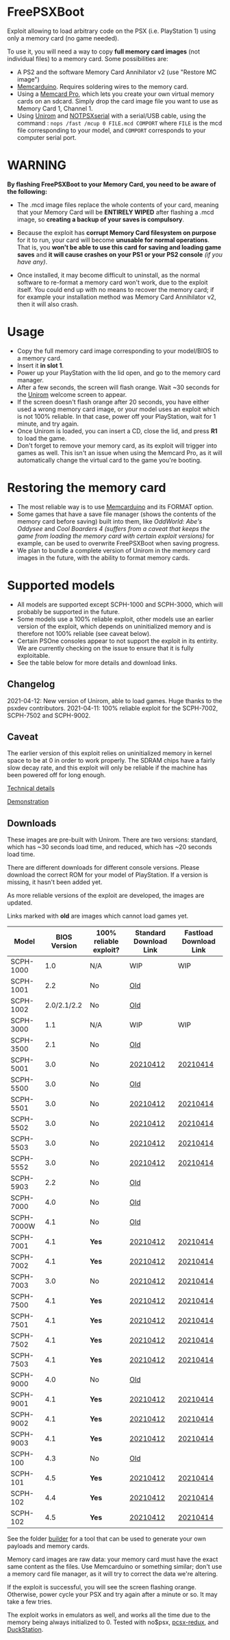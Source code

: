 # FreePSXBoot
Exploit allowing to load arbitrary code on the PSX (i.e. PlayStation 1) using only a memory card (no game needed).

To use it, you will need a way to copy **full memory card images** (not individual files) to a memory card. Some possibilities are:

* A PS2 and the software Memory Card Annihilator v2 (use "Restore MC image")
* [Memcarduino](https://github.com/ShendoXT/memcarduino). Requires soldering wires to the memory card.
* Using a [Memcard Pro](https://8bitmods.com/memcard-pro-for-playstation-1/), which lets you create your own virtual memory cards on an sdcard. Simply drop the card image file you want to use as Memory Card 1, Channel 1.
* Using [Unirom](https://github.com/JonathanDotCel/unirom8_bootdisc_and_firmware_for_ps1) and [NOTPSXserial](https://github.com/JonathanDotCel/NOTPSXSerial) with a serial/USB cable, using the command : `nops /fast /mcup 0 FILE.mcd COMPORT` where `FILE` is the mcd file corresponding to your model, and `COMPORT` corresponds to your computer serial port.


# WARNING
**By flashing FreePSXBoot to your Memory Card, you need to be aware of the following:**

* The .mcd image files replace the whole contents of your card, meaning that your Memory Card will be **ENTIRELY WIPED** after flashing a .mcd image, so **creating a backup of your saves is compulsory**.

* Because the exploit has **corrupt Memory Card filesystem on purpose** for it to run, your card will become **unusable for normal operations**. That is, you **won't be able to use this card for saving and loading game saves** and **it will cause crashes on your PS1 or your PS2 console** *(if you have any)*.

* Once installed, it may become difficult to uninstall, as the normal software to re-format a memory card won't work, due to the exploit itself. You could end up with no means to recover the memory card; if for example your installation method was Memory Card Annihilator v2, then it will also crash.

# Usage

* Copy the full memory card image corresponding to your model/BIOS to a memory card.
* Insert it **in slot 1**.
* Power up your PlayStation with the lid open, and go to the memory card manager.
* After a few seconds, the screen will flash orange. Wait ~30 seconds for the [Unirom](https://github.com/JonathanDotCel/unirom8_bootdisc_and_firmware_for_ps1) welcome screen to appear.
* If the screen doesn't flash orange after 20 seconds, you have either used a wrong memory card image, or your model uses an exploit which is not 100% reliable. In that case, power off your PlayStation, wait for 1 minute, and try again.
* Once Unirom is loaded, you can insert a CD, close the lid, and press **R1** to load the game.
* Don't forget to remove your memory card, as its exploit will trigger into games as well. This isn't an issue when using the Memcard Pro, as it will automatically change the virtual card to the game you're booting.

# Restoring the memory card

* The most reliable way is to use [Memcarduino](https://github.com/ShendoXT/memcarduino) and its FORMAT option.
* Some games that have a save file manager (shows the contents of the memory card before saving) built into them, like *OddWorld: Abe's Oddysee* and *Cool Boarders 4 (suffers from a caveat that keeps the game from loading the memory card with certain exploit versions)* for example, can be used to overwrite FreePSXBoot when saving progress.
* We plan to bundle a complete version of Unirom in the memory card images in the future, with the ability to format memory cards.

# Supported models

* All models are supported except SCPH-1000 and SCPH-3000, which will probably be supported in the future.
* Some models use a 100% reliable exploit, other models use an earlier version of the exploit, which depends on uninitialized memory and is therefore not 100% reliable (see caveat below).
* Certain PSOne consoles appear to not support the exploit in its entirity. We are currently checking on the issue to ensure that it is fully exploitable.
* See the table below for more details and download links.

## Changelog
2021-04-12: New version of Unirom, able to load games. Huge thanks to the psxdev contributors.
2021-04-11: 100% reliable exploit for the SCPH-7002, SCPH-7502 and SCPH-9002.

## Caveat

The earlier version of this exploit relies on uninitialized memory in kernel space to be at 0 in order to work properly. The SDRAM chips have a fairly slow decay rate, and this exploit will only be reliable if the machine has been powered off for long enough.

[Technical details](exploit/EXPLOIT.md)

[Demonstration](https://www.youtube.com/watch?v=29DI-N45V40)

## Downloads
These images are pre-built with Unirom. There are two versions: standard, which has ~30 seconds load time, and reduced, which has ~20 seconds load time.

There are different downloads for different console versions. Please download the correct ROM for your model of PlayStation. If a version is missing, it hasn't been added yet.

As more reliable versions of the exploit are developed, the images are updated.

Links marked with **old** are images which cannot load games yet.

| Model     | BIOS Version | 100% reliable exploit? | Standard Download Link | Fastload Download Link |
|-----------|--------------|------------------------|------------------------|------------------------|
| SCPH-1000 | 1.0          | N/A | WIP | WIP |
| SCPH-1001 | 2.2          | No | [Old](exploit/freepsxboot-unirom-standard-bios3.x.mcd) | |
| SCPH-1002 | 2.0/2.1/2.2  | No | [Old](exploit/freepsxboot-unirom-standard-bios3.x.mcd) | |
| SCPH-3000 | 1.1          | N/A | WIP | WIP |
| SCPH-3500 | 2.1          | No | [Old](exploit/freepsxboot-unirom-standard-bios3.x.mcd) | |
| SCPH-5001 | 3.0          | No | [20210412](images/freepsxboot-unirom-20210412-5001-5501-5503-7003.mcd) | [20210414](images/freepsxboot-unirom-fastload-20210414-5001-5501-5503-7003.mcd) |
| SCPH-5500 | 3.0          | No | [Old](exploit/freepsxboot-unirom-standard-bios3.x.mcd) | |
| SCPH-5501 | 3.0          | No | [20210412](images/freepsxboot-unirom-20210412-5001-5501-5503-7003.mcd) | [20210414](images/freepsxboot-unirom-fastload-20210414-5001-5501-5503-7003.mcd) |
| SCPH-5502 | 3.0          | No | [20210412](images/freepsxboot-unirom-20210412-5502-5552.mcd) | [20210414](images/freepsxboot-unirom-fastload-20210414-5502-5552.mcd) |
| SCPH-5503 | 3.0          | No | [20210412](images/freepsxboot-unirom-20210412-5001-5501-5503-7003.mcd) | [20210414](images/freepsxboot-unirom-fastload-20210414-5001-5501-5503-7003.mcd) |
| SCPH-5552 | 3.0          | No | [20210412](images/freepsxboot-unirom-20210412-5502-5552.mcd) | [20210414](images/freepsxboot-unirom-fastload-20210414-5502-5552.mcd) |
| SCPH-5903 | 2.2          | No | [Old](exploit/freepsxboot-unirom-standard-bios3.x.mcd) |
| SCPH-7000 | 4.0          | No | [Old](exploit/freepsxboot-unirom-standard-bios4.x.mcd) |
| SCPH-7000W | 4.1         | No | [Old](exploit/freepsxboot-unirom-standard-bios4.x.mcd) |
| SCPH-7001 | 4.1          | **Yes** | [20210412](images/freepsxboot-unirom-20210412-7001-7002-7500-7501-7502-7503-9001-9002-9003.mcd) | [20210414](images/freepsxboot-unirom-fastload-20210414-7001-7002-7500-7501-7502-7503-9001-9002-9003.mcd) |
| SCPH-7002 | 4.1          | **Yes** | [20210412](images/freepsxboot-unirom-20210412-7001-7002-7500-7501-7502-7503-9001-9002-9003.mcd) | [20210414](images/freepsxboot-unirom-fastload-20210414-7001-7002-7500-7501-7502-7503-9001-9002-9003.mcd) |
| SCPH-7003 | 3.0          | No | [20210412](images/freepsxboot-unirom-20210412-5001-5501-5503-7003.mcd) | [20210414](images/freepsxboot-unirom-fastload-20210414-5001-5501-5503-7003.mcd) |
| SCPH-7500 | 4.1          | **Yes** | [20210412](images/freepsxboot-unirom-20210412-7001-7002-7500-7501-7502-7503-9001-9002-9003.mcd) | [20210414](images/freepsxboot-unirom-fastload-20210414-7001-7002-7500-7501-7502-7503-9001-9002-9003.mcd) |
| SCPH-7501 | 4.1          | **Yes** | [20210412](images/freepsxboot-unirom-20210412-7001-7002-7500-7501-7502-7503-9001-9002-9003.mcd) | [20210414](images/freepsxboot-unirom-fastload-20210414-7001-7002-7500-7501-7502-7503-9001-9002-9003.mcd) |
| SCPH-7502 | 4.1          | **Yes** | [20210412](images/freepsxboot-unirom-20210412-7001-7002-7500-7501-7502-7503-9001-9002-9003.mcd) | [20210414](images/freepsxboot-unirom-fastload-20210414-7001-7002-7500-7501-7502-7503-9001-9002-9003.mcd) |
| SCPH-7503 | 4.1          | **Yes** | [20210412](images/freepsxboot-unirom-20210412-7001-7002-7500-7501-7502-7503-9001-9002-9003.mcd) | [20210414](images/freepsxboot-unirom-fastload-20210414-7001-7002-7500-7501-7502-7503-9001-9002-9003.mcd) |
| SCPH-9000 | 4.0          | No | [Old](exploit/freepsxboot-unirom-standard-bios4.x.mcd) | |
| SCPH-9001 | 4.1          | **Yes** | [20210412](images/freepsxboot-unirom-20210412-7001-7002-7500-7501-7502-7503-9001-9002-9003.mcd) | [20210414](images/freepsxboot-unirom-fastload-20210414-7001-7002-7500-7501-7502-7503-9001-9002-9003.mcd) |
| SCPH-9002 | 4.1          | **Yes** | [20210412](images/freepsxboot-unirom-20210412-7001-7002-7500-7501-7502-7503-9001-9002-9003.mcd) | [20210414](images/freepsxboot-unirom-fastload-20210414-7001-7002-7500-7501-7502-7503-9001-9002-9003.mcd) |
| SCPH-9003 | 4.1          | **Yes** | [20210412](images/freepsxboot-unirom-20210412-7001-7002-7500-7501-7502-7503-9001-9002-9003.mcd) | [20210414](images/freepsxboot-unirom-fastload-20210414-7001-7002-7500-7501-7502-7503-9001-9002-9003.mcd) |
| SCPH-100  | 4.3          | No | [Old](exploit/freepsxboot-unirom-standard-psone.mcd) | |
| SCPH-101  | 4.5          | **Yes** | [20210412](images/freepsxboot-unirom-20210412-101.mcd) | [20210414](images/freepsxboot-unirom-fastload-20210414-101.mcd) |
| SCPH-102  | 4.4          | **Yes** | [20210412](images/freepsxboot-unirom-20210412-102_4.4.mcd) | [20210414](images/freepsxboot-unirom-fastload-20210414-102_4.4.mcd) |
| SCPH-102  | 4.5          | **Yes** | [20210412](images/freepsxboot-unirom-20210412-102_4.5.mcd) | [20210414](images/freepsxboot-unirom-fastload-20210414-102_4.5.mcd) |

See the folder [builder](builder) for a tool that can be used to generate your own payloads and memory cards.

Memory card images are raw data: your memory card must have the exact same content as the files. Use Memcarduino or something similar; don't use a memory card file manager, as it will try to correct the data we're altering.

If the exploit is successful, you will see the screen flashing orange. Otherwise, power cycle your PSX and try again after a minute or so. It may take a few tries.

The exploit works in emulators as well, and works all the time due to the memory being always initialized to 0. Tested with no$psx, [pcsx-redux](https://github.com/grumpycoders/pcsx-redux/), and [DuckStation](https://github.com/stenzek/duckstation/).
